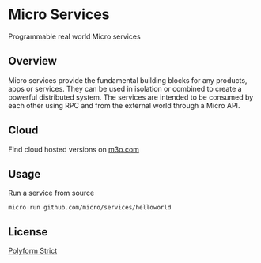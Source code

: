 # Micro Services

Programmable real world Micro services

## Overview

Micro services provide the fundamental building blocks for any products, apps or services. They can be used in isolation 
or combined to create a powerful distributed system. The services are intended to be consumed by each other using RPC 
and from the external world through a Micro API.

## Cloud

Find cloud hosted versions on [m3o.com](https://m3o.com)

## Usage

Run a service from source

```
micro run github.com/micro/services/helloworld
```

## License

[Polyform Strict](https://polyformproject.org/licenses/strict/1.0.0/)
